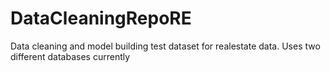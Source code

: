 # DataCleaningRepoRE
Data cleaning and model building test dataset for realestate data. Uses two different databases currently
